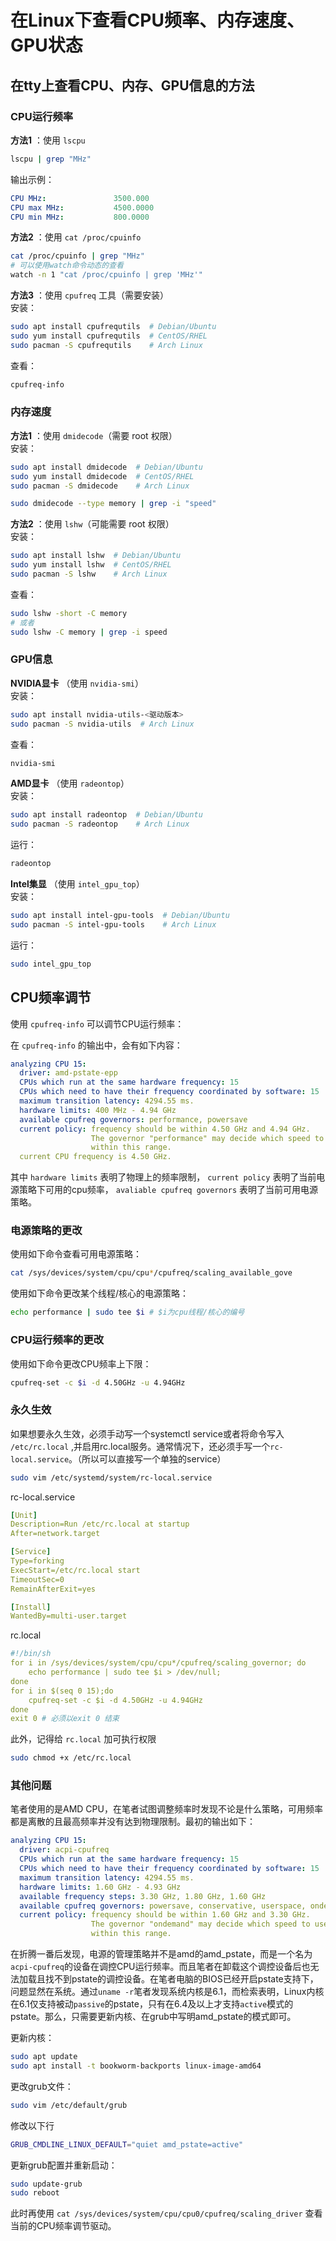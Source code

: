 # 在Linux下查看CPU频率、内存速度、GPU状态

## 在tty上查看CPU、内存、GPU信息的方法

### CPU运行频率

**方法1** ：使用 `lscpu`  
```bash
lscpu | grep "MHz"
```

输出示例：  
```yaml
CPU MHz:               3500.000
CPU max MHz:           4500.0000
CPU min MHz:           800.0000
```

**方法2** ：使用 `cat /proc/cpuinfo`  
```bash
cat /proc/cpuinfo | grep "MHz"
# 可以使用watch命令动态的查看
watch -n 1 "cat /proc/cpuinfo | grep 'MHz'"
```

**方法3** ：使用 `cpufreq` 工具（需要安装）  
安装：  
```bash
sudo apt install cpufrequtils  # Debian/Ubuntu
sudo yum install cpufrequtils  # CentOS/RHEL
sudo pacman -S cpufrequtils    # Arch Linux
```  

查看：  
```bash
cpufreq-info
```

### 内存速度

**方法1** ：使用 `dmidecode`（需要 root 权限）  
安装：  
```bash
sudo apt install dmidecode  # Debian/Ubuntu
sudo yum install dmidecode  # CentOS/RHEL
sudo pacman -S dmidecode    # Arch Linux
```

```bash
sudo dmidecode --type memory | grep -i "speed"
```  

**方法2** ：使用 `lshw`（可能需要 root 权限）  
安装：  
```bash
sudo apt install lshw  # Debian/Ubuntu
sudo yum install lshw  # CentOS/RHEL
sudo pacman -S lshw    # Arch Linux
```

查看：  
```bash
sudo lshw -short -C memory
# 或者
sudo lshw -C memory | grep -i speed
```

### GPU信息

**NVIDIA显卡** （使用 `nvidia-smi`）  
安装：  
```bash
sudo apt install nvidia-utils-<驱动版本>
sudo pacman -S nvidia-utils  # Arch Linux
```

查看：  
```bash
nvidia-smi
```

**AMD显卡** （使用 `radeontop`）  
安装：  
```bash
sudo apt install radeontop  # Debian/Ubuntu
sudo pacman -S radeontop    # Arch Linux
```

运行：  
```bash
radeontop
```  

**Intel集显** （使用 `intel_gpu_top`）  
安装：  
```bash
sudo apt install intel-gpu-tools  # Debian/Ubuntu
sudo pacman -S intel-gpu-tools    # Arch Linux
```  

运行：  
```bash
sudo intel_gpu_top
```

## CPU频率调节

使用 `cpufreq-info` 可以调节CPU运行频率：  

在 `cpufreq-info` 的输出中，会有如下内容：  
```yaml
analyzing CPU 15:
  driver: amd-pstate-epp
  CPUs which run at the same hardware frequency: 15
  CPUs which need to have their frequency coordinated by software: 15
  maximum transition latency: 4294.55 ms.
  hardware limits: 400 MHz - 4.94 GHz
  available cpufreq governors: performance, powersave
  current policy: frequency should be within 4.50 GHz and 4.94 GHz.
                  The governor "performance" may decide which speed to use
                  within this range.
  current CPU frequency is 4.50 GHz.
```

其中 `hardware limits` 表明了物理上的频率限制， `current policy` 表明了当前电源策略下可用的cpu频率， `avaliable cpufreq governors` 表明了当前可用电源策略。  

### 电源策略的更改

使用如下命令查看可用电源策略：  
```bash
cat /sys/devices/system/cpu/cpu*/cpufreq/scaling_available_gove
```

使用如下命令更改某个线程/核心的电源策略：  
```bash
echo performance | sudo tee $i # $i为cpu线程/核心的编号
```

### CPU运行频率的更改

使用如下命令更改CPU频率上下限：  
```bash
cpufreq-set -c $i -d 4.50GHz -u 4.94GHz
```

### 永久生效

如果想要永久生效，必须手动写一个systemctl service或者将命令写入 `/etc/rc.local` ,并启用rc.local服务。通常情况下，还必须手写一个`rc-local.service`。（所以可以直接写一个单独的service）  

```bash
sudo vim /etc/systemd/system/rc-local.service
```

rc-local.service  
```yaml
[Unit]
Description=Run /etc/rc.local at startup
After=network.target

[Service]
Type=forking
ExecStart=/etc/rc.local start
TimeoutSec=0
RemainAfterExit=yes

[Install]
WantedBy=multi-user.target
```

rc.local  
```yaml
#!/bin/sh
for i in /sys/devices/system/cpu/cpu*/cpufreq/scaling_governor; do
    echo performance | sudo tee $i > /dev/null;
done
for i in $(seq 0 15);do
    cpufreq-set -c $i -d 4.50GHz -u 4.94GHz
done
exit 0 # 必须以exit 0 结束
```

此外，记得给 `rc.local` 加可执行权限  
```bash
sudo chmod +x /etc/rc.local
```

### 其他问题

笔者使用的是AMD CPU，在笔者试图调整频率时发现不论是什么策略，可用频率都是离散的且最高频率并没有达到物理限制。最初的输出如下：  
```yaml
analyzing CPU 15:
  driver: acpi-cpufreq
  CPUs which run at the same hardware frequency: 15
  CPUs which need to have their frequency coordinated by software: 15
  maximum transition latency: 4294.55 ms.
  hardware limits: 1.60 GHz - 4.93 GHz
  available frequency steps: 3.30 GHz, 1.80 GHz, 1.60 GHz
  available cpufreq governors: powersave, conservative, userspace, ondemand, performance, schedutil
  current policy: frequency should be within 1.60 GHz and 3.30 GHz.
                  The governor "ondemand" may decide which speed to use
                  within this range.
```

在折腾一番后发现，电源的管理策略并不是amd的amd_pstate，而是一个名为`acpi-cpufreq`的设备在调控CPU运行频率。而且笔者在卸载这个调控设备后也无法加载且找不到pstate的调控设备。在笔者电脑的BIOS已经开启pstate支持下，问题显然在系统。通过`uname -r`笔者发现系统内核是6.1，而检索表明，Linux内核在6.1仅支持被动`passive`的pstate，只有在6.4及以上才支持`active`模式的pstate。那么，只需要更新内核、在grub中写明amd_pstate的模式即可。  

更新内核：  
```bash
sudo apt update
sudo apt install -t bookworm-backports linux-image-amd64
```

更改grub文件：  
```bash
sudo vim /etc/default/grub
```  
修改以下行  
```bash
GRUB_CMDLINE_LINUX_DEFAULT="quiet amd_pstate=active"
```
更新grub配置并重新启动：  
```bash
sudo update-grub
sudo reboot
```

此时再使用 `cat /sys/devices/system/cpu/cpu0/cpufreq/scaling_driver` 查看当前的CPU频率调节驱动。  